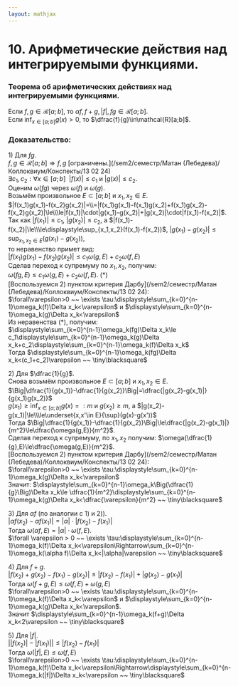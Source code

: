 ```yaml
---  
layout: mathjax  
---  
```

  
# 10. Арифметические действия над интегрируемыми функциями.  
  
### Теорема об арифметических действиях над интегрируемыми функциями.  
Если $f,g\in\mathcal{R}[a;b]$, то $\alpha f,f+g,|f|, fg\in\mathcal{R}[a;b]$.  
Если $\displaystyle\inf_{x\in[a;b]} g(x)>0$, то $\dfrac{f}{g}\in\mathcal{R}[a;b]$.  
  
### Доказательство:  
$1)$ Для $fg$.  
$f,g\in\mathcal{R}[a;b]\Rightarrow f,g$  [ограничены.](/sem2/семестр/Матан (Лебедева)/Коллоквиум/Конспекты/13 02 24)  
$\exists c_1,c_2:\forall x\in[a;b] ~~ |f(x)|\le c_1$ и $|g(x)|\le c_2$.  
Оценим $\omega(fg)$ через $\omega(f)$ и $\omega(g)$.  
Возьмём произвольное $E\subset[a;b]$ и $x_1,x_2\in E$.  
$|f(x_1)g(x_1)-f(x_2)g(x_2)|=\\=|f(x_1)g(x_1)-f(x_1)g(x_2)+f(x_1)g(x_2)-f(x_2)g(x_2)|\le\\\le|f(x_1)|\cdot|g(x_1)-g(x_2)|+|g(x_2)|\cdot|f(x_1)-f(x_2)|$.  
Так как $|f(x_1)|\leq c_1$, $|g(x_2)|\leq c_2$, а $|f(x_1)-f(x_2)|\le\\\le\displaystyle\sup_{x_1,x_2}(f(x_1)-f(x_2))$, $|g(x_1)-g(x_2)|\le\displaystyle\sup_{x_1,x_2\in E}\big(g(x_1)-g(x_2)\big)$,  
то неравенство примет вид:  
 $|f(x_1)g(x_1)-f(x_2)g(x_2)|\le c_1\omega(g,E)+c_2\omega(f,E)$  
Сделав переход к супремуму по $x_1, x_2$, получим:  
$\omega(fg,E)\le c_1\omega(g,E)+c_2\omega(f,E)$. $( * )$  
[Воспользуемся $2)$ пунктом критерия Дарбу](/sem2/семестр/Матан (Лебедева)/Коллоквиум/Конспекты/13 02 24):  
$\forall\varepsilon>0 ~~ \exists \tau:\displaystyle\sum_{k=0}^{n-1}\omega_k(f)\Delta x_k<\varepsilon$ и $\displaystyle\sum_{k=0}^{n-1}\omega_k(g)\Delta x_k<\varepsilon$  
Из неравенства $( * )$, получим:  
$\displaystyle\sum_{k=0}^{n-1}\omega_k(fg)\Delta x_k\le c_1\displaystyle\sum_{k=0}^{n-1}\omega_k(g)\Delta x_k+c_2\displaystyle\sum_{k=0}^{n-1}\omega_k(f)\Delta x_k$  
Тогда $\displaystyle\sum_{k=0}^{n-1}\omega_k(fg)\Delta x_k<(c_1+c_2)\varepsilon ~~ \tiny\blacksquare$  
  
$2)$ Для $\dfrac{1}{g}$.  
Снова возьмём произвольное $E\subset[a;b]$ и $x_1,x_2\in E$.  
$\Big|\dfrac{1}{g(x_1)}-\dfrac{1}{g(x_2)}\Big|=\dfrac{|g(x_2)-g(x_1)|}{g(x_1)g(x_2)}$  
$g(x_1)\ge\displaystyle\inf_{x\in[a;b]}g(x)=:m$ и $g(x_2)\ge m$, а $|g(x_2)-g(x_1)|\le\\\le\underset{x,x'\in E}{\sup}(g(x)-g(x'))$  
Тогда $\Big|\dfrac{1}{g(x_1)}-\dfrac{1}{g(x_2)}\Big|\le\dfrac{|g(x_2)-g(x_1)|}{m^2}\le\dfrac{\omega(g,E)}{m^2}$.  
Сделав переход к супремуму, по $x_1,x_2$ получим: $\omega(\dfrac{1}{g},E)\le\dfrac{\omega(g,E)}{m^2}$.  
[Воспользуемся $2)$ пунктом критерия Дарбу](/sem2/семестр/Матан (Лебедева)/Коллоквиум/Конспекты/13 02 24):  
$\forall\varepsilon>0 ~~ \exists \tau:\displaystyle\sum_{k=0}^{n-1}\omega_k(g)\Delta x_k<\varepsilon$  
Значит: $\displaystyle\sum_{k=0}^{n-1}\omega_k\Big(\dfrac{1}{g}\Big)\Delta x_k\le \dfrac{1}{m^2}\displaystyle\sum_{k=0}^{n-1}\omega_k(g)\Delta x_k<\dfrac{\varepsilon}{m^2} ~~ \tiny\blacksquare$  
  
$3)$ Для $\alpha f$ (по аналогии с $1)$ и $2)$).  
$|\alpha f(x_2)-\alpha f(x_1)|=|\alpha|\cdot|f(x_2)-f(x_1)|$  
Тогда $\omega(\alpha f, E)=|\alpha|\cdot\omega(f,E)$.  
$\forall \varepsilon > 0 ~~ \exists \tau:\displaystyle\sum_{k=0}^{n-1}\omega_k(f)\Delta x_k<\varepsilon\Rightarrow\sum_{k=0}^{n-1}\omega_k(\alpha f)\Delta x_k<|\alpha|\varepsilon ~~ \tiny\blacksquare$  
  
$4)$ Для $f + g$.  
$|f(x_2)+g(x_2)-f(x_1)-g(x_2)|\le|f(x_2)-f(x_1)|+|g(x_2)-g(x_1)|$  
Тогда $\omega(f+g,E)\le\omega(f,E)+\omega(g,E)$  
$\forall\varepsilon>0 ~~ \exists \tau:\displaystyle\sum_{k=0}^{n-1}\omega_k(f)\Delta x_k<\varepsilon$ и $\displaystyle\sum_{k=0}^{n-1}\omega_k(g)\Delta x_k<\varepsilon$.  
Значит $\displaystyle\sum_{k=0}^{n-1}\omega_k(f+g)\Delta x_k<2\varepsilon ~~ \tiny\blacksquare$  
  
$5)$ Для $|f|$.  
$\big||f(x_2)|-|f(x_1)|\big|\le|f(x_2)-f(x_1)|$  
Тогда $\omega(|f|,E)\le\omega(f,E)$  
$\forall\varepsilon>0 ~~ \exists \tau:\displaystyle\sum_{k=0}^{n-1}\omega_k(f)\Delta x_k<\varepsilon\Rightarrow\displaystyle\sum_{k=0}^{n-1}\omega_k(|f|)\Delta x_k<\varepsilon ~~ \tiny\blacksquare$  
